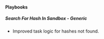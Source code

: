 
#### Playbooks
##### Search For Hash In Sandbox - Generic
- Improved task logic for hashes not found.
